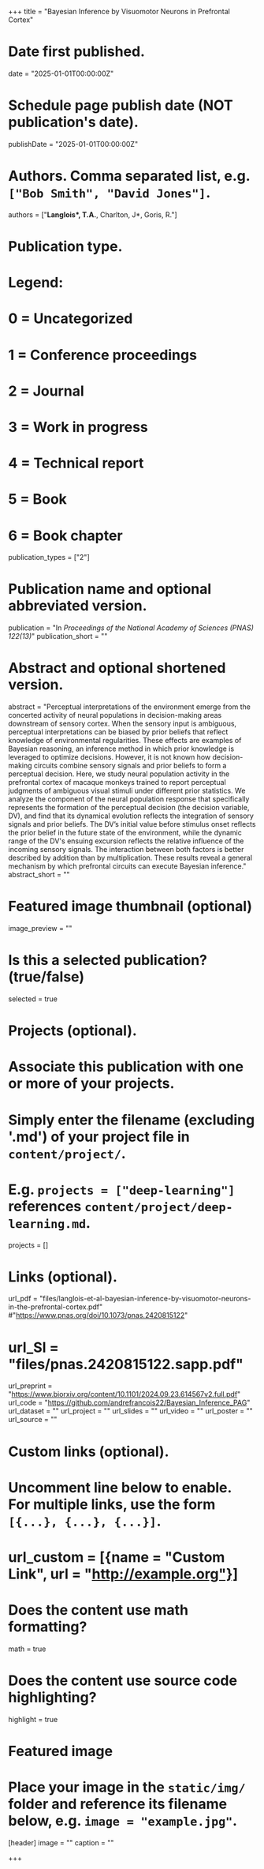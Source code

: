 +++
title = "Bayesian Inference by Visuomotor Neurons in Prefrontal Cortex"

# Date first published.
date = "2025-01-01T00:00:00Z"

# Schedule page publish date (NOT publication's date).
publishDate = "2025-01-01T00:00:00Z"

# Authors. Comma separated list, e.g. `["Bob Smith", "David Jones"]`.
authors = ["__Langlois&ast;, T.A.__, Charlton, J&ast;, Goris, R."]

# Publication type.
# Legend:
# 0 = Uncategorized
# 1 = Conference proceedings
# 2 = Journal
# 3 = Work in progress
# 4 = Technical report
# 5 = Book
# 6 = Book chapter
publication_types = ["2"]

# Publication name and optional abbreviated version.
publication = "In *Proceedings of the National Academy of Sciences (PNAS) 122(13)*"
publication_short = ""

# Abstract and optional shortened version.
abstract = "Perceptual interpretations of the environment emerge from the concerted activity of neural populations in decision-making areas downstream of sensory cortex. When the sensory input is ambiguous, perceptual interpretations can be biased by prior beliefs that reflect knowledge of environmental regularities. These effects are examples of Bayesian reasoning, an inference method in which prior knowledge is leveraged to optimize decisions. However, it is not known how decision-making circuits combine sensory signals and prior beliefs to form a perceptual decision. Here, we study neural population activity in the prefrontal cortex of macaque monkeys trained to report perceptual judgments of ambiguous visual stimuli under different prior statistics. We analyze the component of the neural population response that specifically represents the formation of the perceptual decision (the decision variable, DV), and find that its dynamical evolution reflects the integration of sensory signals and prior beliefs. The DV’s initial value before stimulus onset reflects the prior belief in the future state of the environment, while the dynamic range of the DV's ensuing excursion reflects the relative influence of the incoming sensory signals. The interaction between both factors is better described by addition than by multiplication. These results reveal a general mechanism by which prefrontal circuits can execute Bayesian inference."
abstract_short = ""

# Featured image thumbnail (optional)
image_preview = ""

# Is this a selected publication? (true/false)
selected = true

# Projects (optional).
#   Associate this publication with one or more of your projects.
#   Simply enter the filename (excluding '.md') of your project file in `content/project/`.
#   E.g. `projects = ["deep-learning"]` references `content/project/deep-learning.md`.
projects = []

# Links (optional).
url_pdf = "files/langlois-et-al-bayesian-inference-by-visuomotor-neurons-in-the-prefrontal-cortex.pdf" #"https://www.pnas.org/doi/10.1073/pnas.2420815122"
# url_SI  = "files/pnas.2420815122.sapp.pdf"
url_preprint = "https://www.biorxiv.org/content/10.1101/2024.09.23.614567v2.full.pdf"
url_code = "https://github.com/andrefrancois22/Bayesian_Inference_PAG"
url_dataset = ""
url_project = ""
url_slides = ""
url_video = ""
url_poster = ""
url_source = ""

# Custom links (optional).
#   Uncomment line below to enable. For multiple links, use the form `[{...}, {...}, {...}]`.
# url_custom = [{name = "Custom Link", url = "http://example.org"}]

# Does the content use math formatting?
math = true

# Does the content use source code highlighting?
highlight = true

# Featured image
# Place your image in the `static/img/` folder and reference its filename below, e.g. `image = "example.jpg"`.
[header]
image = ""
caption = ""

+++
